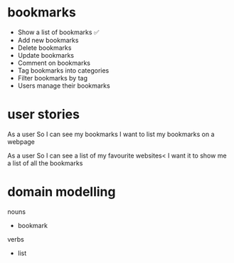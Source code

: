 # bookmarks

- Show a list of bookmarks ✅
- Add new bookmarks
- Delete bookmarks
- Update bookmarks
- Comment on bookmarks
- Tag bookmarks into categories
- Filter bookmarks by tag
- Users manage their bookmarks

# user stories

As a user
So I can see my bookmarks
I want to list my bookmarks on a webpage

As a user
So I can see a list of my favourite websites<
I want it to show me a list of all the bookmarks

# domain modelling

nouns
- bookmark

verbs
- list
